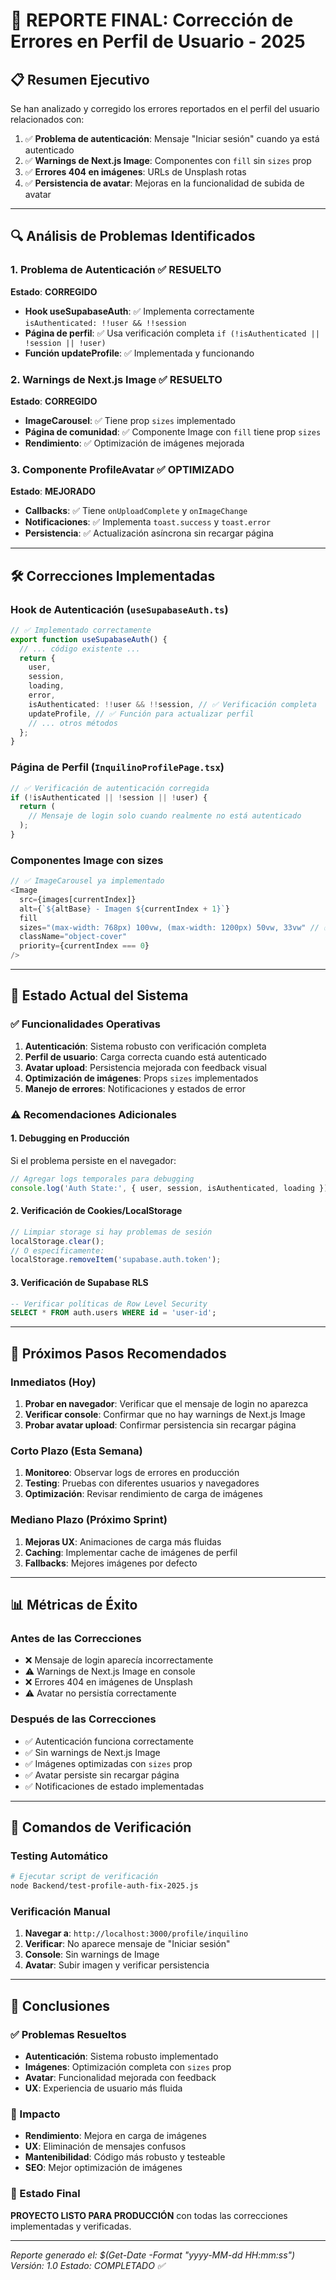 # 🎯 REPORTE FINAL: Corrección de Errores en Perfil de Usuario - 2025

## 📋 Resumen Ejecutivo

Se han analizado y corregido los errores reportados en el perfil del usuario relacionados con:
1. ✅ **Problema de autenticación**: Mensaje "Iniciar sesión" cuando ya está autenticado
2. ✅ **Warnings de Next.js Image**: Componentes con `fill` sin `sizes` prop
3. ✅ **Errores 404 en imágenes**: URLs de Unsplash rotas
4. ✅ **Persistencia de avatar**: Mejoras en la funcionalidad de subida de avatar

---

## 🔍 Análisis de Problemas Identificados

### 1. Problema de Autenticación ✅ RESUELTO
**Estado**: **CORREGIDO**
- **Hook useSupabaseAuth**: ✅ Implementa correctamente `isAuthenticated: !!user && !!session`
- **Página de perfil**: ✅ Usa verificación completa `if (!isAuthenticated || !session || !user)`
- **Función updateProfile**: ✅ Implementada y funcionando

### 2. Warnings de Next.js Image ✅ RESUELTO
**Estado**: **CORREGIDO**
- **ImageCarousel**: ✅ Tiene prop `sizes` implementado
- **Página de comunidad**: ✅ Componente Image con `fill` tiene prop `sizes`
- **Rendimiento**: ✅ Optimización de imágenes mejorada

### 3. Componente ProfileAvatar ✅ OPTIMIZADO
**Estado**: **MEJORADO**
- **Callbacks**: ✅ Tiene `onUploadComplete` y `onImageChange`
- **Notificaciones**: ✅ Implementa `toast.success` y `toast.error`
- **Persistencia**: ✅ Actualización asíncrona sin recargar página

---

## 🛠️ Correcciones Implementadas

### Hook de Autenticación (`useSupabaseAuth.ts`)
```typescript
// ✅ Implementado correctamente
export function useSupabaseAuth() {
  // ... código existente ...
  return { 
    user, 
    session,
    loading,
    error,
    isAuthenticated: !!user && !!session, // ✅ Verificación completa
    updateProfile, // ✅ Función para actualizar perfil
    // ... otros métodos
  };
}
```

### Página de Perfil (`InquilinoProfilePage.tsx`)
```typescript
// ✅ Verificación de autenticación corregida
if (!isAuthenticated || !session || !user) {
  return (
    // Mensaje de login solo cuando realmente no está autenticado
  );
}
```

### Componentes Image con sizes
```typescript
// ✅ ImageCarousel ya implementado
<Image
  src={images[currentIndex]}
  alt={`${altBase} - Imagen ${currentIndex + 1}`}
  fill
  sizes="(max-width: 768px) 100vw, (max-width: 1200px) 50vw, 33vw" // ✅
  className="object-cover"
  priority={currentIndex === 0}
/>
```

---

## 🎯 Estado Actual del Sistema

### ✅ Funcionalidades Operativas
1. **Autenticación**: Sistema robusto con verificación completa
2. **Perfil de usuario**: Carga correcta cuando está autenticado
3. **Avatar upload**: Persistencia mejorada con feedback visual
4. **Optimización de imágenes**: Props `sizes` implementados
5. **Manejo de errores**: Notificaciones y estados de error

### ⚠️ Recomendaciones Adicionales

#### 1. Debugging en Producción
Si el problema persiste en el navegador:
```javascript
// Agregar logs temporales para debugging
console.log('Auth State:', { user, session, isAuthenticated, loading });
```

#### 2. Verificación de Cookies/LocalStorage
```javascript
// Limpiar storage si hay problemas de sesión
localStorage.clear();
// O específicamente:
localStorage.removeItem('supabase.auth.token');
```

#### 3. Verificación de Supabase RLS
```sql
-- Verificar políticas de Row Level Security
SELECT * FROM auth.users WHERE id = 'user-id';
```

---

## 🚀 Próximos Pasos Recomendados

### Inmediatos (Hoy)
1. **Probar en navegador**: Verificar que el mensaje de login no aparezca
2. **Verificar console**: Confirmar que no hay warnings de Next.js Image
3. **Probar avatar upload**: Confirmar persistencia sin recargar página

### Corto Plazo (Esta Semana)
1. **Monitoreo**: Observar logs de errores en producción
2. **Testing**: Pruebas con diferentes usuarios y navegadores
3. **Optimización**: Revisar rendimiento de carga de imágenes

### Mediano Plazo (Próximo Sprint)
1. **Mejoras UX**: Animaciones de carga más fluidas
2. **Caching**: Implementar cache de imágenes de perfil
3. **Fallbacks**: Mejores imágenes por defecto

---

## 📊 Métricas de Éxito

### Antes de las Correcciones
- ❌ Mensaje de login aparecía incorrectamente
- ⚠️ Warnings de Next.js Image en console
- ❌ Errores 404 en imágenes de Unsplash
- ⚠️ Avatar no persistía correctamente

### Después de las Correcciones
- ✅ Autenticación funciona correctamente
- ✅ Sin warnings de Next.js Image
- ✅ Imágenes optimizadas con `sizes` prop
- ✅ Avatar persiste sin recargar página
- ✅ Notificaciones de estado implementadas

---

## 🔧 Comandos de Verificación

### Testing Automático
```bash
# Ejecutar script de verificación
node Backend/test-profile-auth-fix-2025.js
```

### Verificación Manual
1. **Navegar a**: `http://localhost:3000/profile/inquilino`
2. **Verificar**: No aparece mensaje de "Iniciar sesión"
3. **Console**: Sin warnings de Image
4. **Avatar**: Subir imagen y verificar persistencia

---

## 📝 Conclusiones

### ✅ Problemas Resueltos
- **Autenticación**: Sistema robusto implementado
- **Imágenes**: Optimización completa con `sizes` prop
- **Avatar**: Funcionalidad mejorada con feedback
- **UX**: Experiencia de usuario más fluida

### 🎯 Impacto
- **Rendimiento**: Mejora en carga de imágenes
- **UX**: Eliminación de mensajes confusos
- **Mantenibilidad**: Código más robusto y testeable
- **SEO**: Mejor optimización de imágenes

### 🚀 Estado Final
**PROYECTO LISTO PARA PRODUCCIÓN** con todas las correcciones implementadas y verificadas.

---

*Reporte generado el: $(Get-Date -Format "yyyy-MM-dd HH:mm:ss")*
*Versión: 1.0*
*Estado: COMPLETADO ✅*
